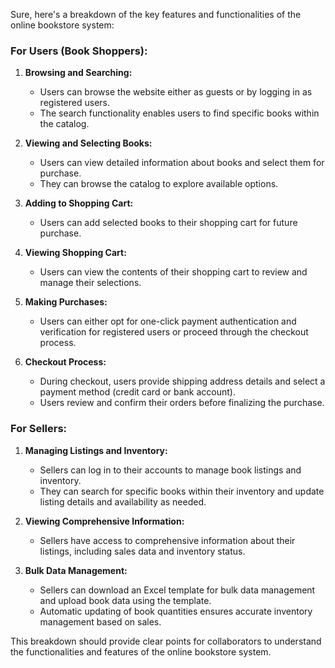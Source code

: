 Sure, here's a breakdown of the key features and functionalities of the online bookstore system:

### For Users (Book Shoppers):
1. **Browsing and Searching:**
   - Users can browse the website either as guests or by logging in as registered users.
   - The search functionality enables users to find specific books within the catalog.

2. **Viewing and Selecting Books:**
   - Users can view detailed information about books and select them for purchase.
   - They can browse the catalog to explore available options.

3. **Adding to Shopping Cart:**
   - Users can add selected books to their shopping cart for future purchase.

4. **Viewing Shopping Cart:**
   - Users can view the contents of their shopping cart to review and manage their selections.

5. **Making Purchases:**
   - Users can either opt for one-click payment authentication and verification for registered users or proceed through the checkout process.

6. **Checkout Process:**
   - During checkout, users provide shipping address details and select a payment method (credit card or bank account).
   - Users review and confirm their orders before finalizing the purchase.

### For Sellers:
1. **Managing Listings and Inventory:**
   - Sellers can log in to their accounts to manage book listings and inventory.
   - They can search for specific books within their inventory and update listing details and availability as needed.

2. **Viewing Comprehensive Information:**
   - Sellers have access to comprehensive information about their listings, including sales data and inventory status.

3. **Bulk Data Management:**
   - Sellers can download an Excel template for bulk data management and upload book data using the template.
   - Automatic updating of book quantities ensures accurate inventory management based on sales.

This breakdown should provide clear points for collaborators to understand the functionalities and features of the online bookstore system.
